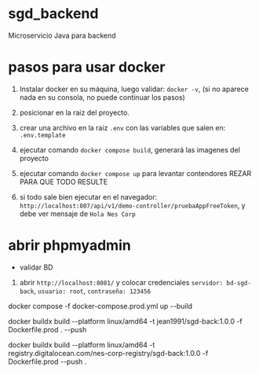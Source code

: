 # sgd_backend

Microservicio Java para backend

# pasos para usar docker

1. Instalar docker en su máquina, luego validar: `docker -v`, (si no aparece nada en su consola, no puede continuar los pasos)
2. posicionar en la raiz del proyecto.
3. crear una archivo en la raiz `.env` con las variables que salen en: `.env.template`
4. ejecutar comando `docker compose build`, generará las imagenes del proyecto
5. ejecutar comando `docker compose up` para levantar contendores
   REZAR PARA QUE TODO RESULTE

6. si todo sale bien ejecutar en el navegador: `http://localhost:807/api/v1/demo-controller/pruebaAppFreeToken`, y debe ver mensaje de `Hola Nes Corp`

# abrir phpmyadmin

- validar BD

1. abrir `http://localhost:8081/` y colocar credenciales `servidor: bd-sgd-back`, `usuario: root`, `contraseña: 123456`

<!-- los pasos siguientes no se incluyen -->

docker compose -f docker-compose.prod.yml up --build

docker buildx build --platform linux/amd64 -t jean1991/sgd-back:1.0.0 -f Dockerfile.prod . --push

docker buildx build --platform linux/amd64 -t registry.digitalocean.com/nes-corp-registry/sgd-back:1.0.0 -f Dockerfile.prod --push .
